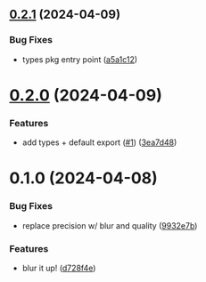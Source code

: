 ## [0.2.1](https://github.com/muxinc/blurup/compare/v0.2.0...v0.2.1) (2024-04-09)


### Bug Fixes

* types pkg entry point ([a5a1c12](https://github.com/muxinc/blurup/commit/a5a1c126982885165287a5a27aba86afe973893b))



# [0.2.0](https://github.com/muxinc/blurup/compare/v0.1.0...v0.2.0) (2024-04-09)


### Features

* add types + default export ([#1](https://github.com/muxinc/blurup/issues/1)) ([3ea7d48](https://github.com/muxinc/blurup/commit/3ea7d482cb03413420d0520f33076b1f3edef847))



# 0.1.0 (2024-04-08)


### Bug Fixes

* replace precision w/ blur and quality ([9932e7b](https://github.com/muxinc/blurup/commit/9932e7b106d40e76cb892f0def93fc9445bacca9))


### Features

* blur it up! ([d728f4e](https://github.com/muxinc/blurup/commit/d728f4e17191e2aa98276a2e60b7fed5ffcf9773))



